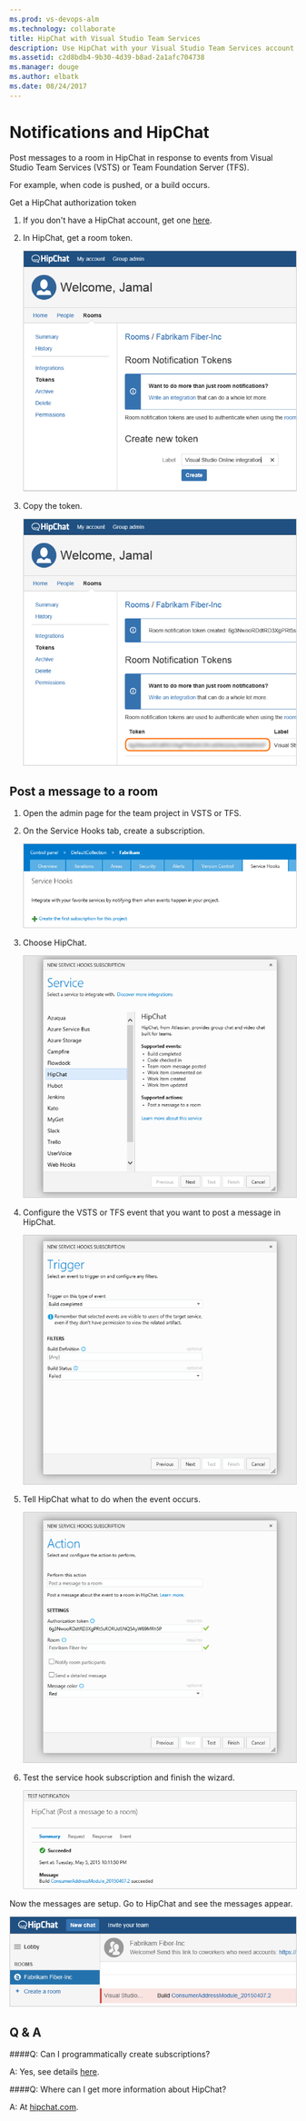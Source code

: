 ```yaml
---
ms.prod: vs-devops-alm
ms.technology: collaborate
title: HipChat with Visual Studio Team Services
description: Use HipChat with your Visual Studio Team Services account
ms.assetid: c2d8bdb4-9b30-4d39-b8ad-2a1afc704738
ms.manager: douge
ms.author: elbatk
ms.date: 08/24/2017 
---
```


# Notifications and HipChat

Post messages to a room in HipChat in response to events from Visual Studio Team Services (VSTS) or Team Foundation Server (TFS).

For example, when code is pushed, or a build occurs.

Get a HipChat authorization token

1. If you don't have a HipChat account, get one [here](https://hipchat.com/).

2. In HipChat, get a room token. 

   <img alt="Create the token" src="./_img/hipchat/create-hipchat-token.png" style="border: 1px solid #CCCCCC" />

3. Copy the token.

   <img alt="Copy the token" src="./_img/hipchat/hipchat-token.png" style="border: 1px solid #CCCCCC" />

## Post a message to a room

1. Open the admin page for the team project in VSTS or TFS.

2. On the Service Hooks tab, create a subscription.

   <img alt="Create a service hook" src="./_img/hipchat/create-service-hook.png" style="border: 1px solid #CCCCCC" />

3. Choose HipChat.

   <img alt="Select service dialog, HipChat selected" src="./_img/hipchat/hipchat-service.png" style="border: 1px solid #CCCCCC" />

3. Configure the VSTS or TFS event that you want to post a message in HipChat.

   <img alt="Configure the event" src="./_img/hipchat/configure-event.png" style="border: 1px solid #CCCCCC" />

4. Tell HipChat what to do when the event occurs.

   <img alt="Configure the action" src="./_img/hipchat/configure-action.png" style="border: 1px solid #CCCCCC" />

5. Test the service hook subscription and finish the wizard.

   <img alt="Test it" src="./_img/hipchat/test.png" style="border: 1px solid #CCCCCC" />

Now the messages are setup. Go to HipChat and see the messages appear. 

<img alt="HipChat room" src="./_img/hipchat/hipchat-room.png" style="border: 1px solid #CCCCCC" />

## Q & A

<!-- BEGINSECTION class="m-qanda" -->

####Q: Can I programmatically create subscriptions?

A: Yes, see details [here](../service-hooks/create-subscription.md).

####Q: Where can I get more information about HipChat?

A: At [hipchat.com](https://www.hipchat.com/).

<!-- ENDSECTION -->




